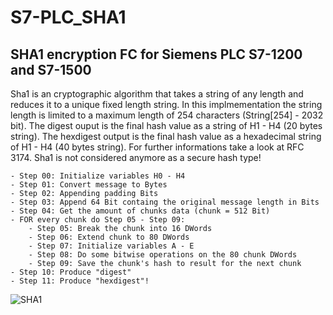 # S7-PLC_SHA1
## SHA1 encryption FC for Siemens PLC S7-1200 and S7-1500

Sha1 is an cryptographic algorithm that takes a string of any length and reduces it to a unique fixed length string. 
In this implmementation the string length is limited to a maximum length of 254 characters (String[254] - 2032 bit).
The digest ouput is the final hash value as a string of H1 - H4 (20 bytes string).
The hexdigest output is the final hash value as a hexadecimal string of H1 - H4 (40 bytes string).
For further informations take a look at RFC 3174.
Sha1 is not considered anymore as a secure hash type!
	
	- Step 00: Initialize variables H0 - H4
	- Step 01: Convert message to Bytes
	- Step 02: Appending padding Bits
	- Step 03: Append 64 Bit containg the original message length in Bits
	- Step 04: Get the amount of chunks data (chunk = 512 Bit)
	- FOR every chunk do Step 05 - Step 09:
	    - Step 05: Break the chunk into 16 DWords
	    - Step 06: Extend chunk to 80 DWords
	    - Step 07: Initialize variables A - E
	    - Step 08: Do some bitwise operations on the 80 chunk DWords
	    - Step 09: Save the chunk's hash to result for the next chunk
	- Step 10: Produce "digest"
	- Step 11: Produce "hexdigest"!
  

![SHA1](https://user-images.githubusercontent.com/10088323/134802780-d020f70d-ecf6-48f8-a440-ae78735d4444.JPG)
